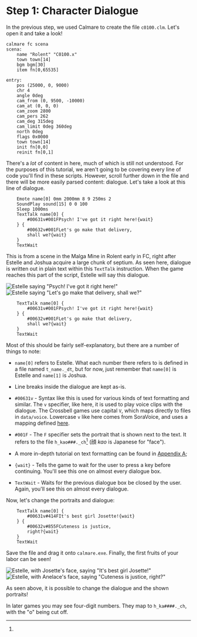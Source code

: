 # Step 1: Character Dialogue

In the previous step, we used Calmare to create the file `c0100.clm`. Let's
open it and take a look!

```clm
calmare fc scena
scena:
	name "Rolent" "C0100.x"
	town town[14]
	bgm bgm[30]
	item fn[0,65535]

entry:
	pos (25000, 0, 9000)
	chr 4
	angle 0deg
	cam_from (0, 9500, -10000)
	cam_at (0, 0, 0)
	cam_zoom 2800
	cam_pers 262
	cam_deg 315deg
	cam_limit 0deg 360deg
	north 0deg
	flags 0x0000
	town town[14]
	init fn[0,0]
	reinit fn[0,1]
```

There's a *lot* of content in here, much of which is still not understood.
For the purposes of this tutorial, we aren't going to be covering every line of
code you'll find in these scripts. However, scroll further down in the file and
there will be more easily parsed content: dialogue. Let's take a look at this
line of dialogue.

```clm
	Emote name[0] 0mm 2000mm 8 9 250ms 2
	SoundPlay sound[15] 0 0 100
	Sleep 1000ms
	TextTalk name[0] {
		#00631v#001FPsych! I've got it right here!{wait}
	} {
		#00632v#001FLet's go make that delivery,
		shall we?{wait}
	}
	TextWait
```

This is from a scene in the Malga Mine in Rolent early in FC, right after
Estelle and Joshua acquire a large chunk of septium. As seen here, dialogue is
written out in plain text within this `TextTalk` instruction. When the game
reaches this part of the script, Estelle will say this dialogue.

![Estelle saying "Psych! I've got it right here!"](./img/dialogue1.png)
![Estelle saying "Let's go make that delivery, shall we?"](./img/dialogue2.png)

```clm
	TextTalk name[0] {
		#00631v#001FPsych! I've got it right here!{wait}
	} {
		#00632v#001FLet's go make that delivery,
		shall we?{wait}
	}
	TextWait
```

Most of this should be fairly self-explanatory, but there are a number of things to note:

- `name[0]` refers to Estelle. What each number there refers to is defined in a
  file named `t_name._dt`, but for now, just remember that `name[0]` is Estelle
  and `name[1]` is Joshua.

- Line breaks inside the dialogue are kept as-is.

- `#00631v` - Syntax like this is used for various kinds of text formatting and
  similar. The `v` specifier, like here, it is used to play voice clips with the
  dialogue. The Crossbell games use capital `V`, which maps directly to files
  in `data/voice`. Lowercase `v` like here comes from SoraVoice, and uses a
  mapping defined [here][voice-map].

- `#001F` - The `F` specifier sets the portrait that is shown next to the text.
  It refers to the file `h_kao###._ch`[^kao] (顔 *kao* is Japanese for "face").

- A more in-depth tutorial on text formatting can be found in [Appendix A](../text-format.md);

- `{wait}` - Tells the game to wait for the user to press a key before
  continuing. You'll see this one on almost every dialogue box.

- `TextWait` - Waits for the previous dialogue box be closed by the user.
  Again, you'll see this on almost every dialogue.

Now, let's change the portraits and dialogue:

```clm
	TextTalk name[0] {
		#00631v#414FIt's best girl Josette!{wait}
	} {
		#00632v#855FCuteness is justice,
		right?{wait}
	}
	TextWait
```

Save the file and drag it onto `calmare.exe`. Finally, the first fruits of your
labor can be seen!

![Estelle, with Josette's face, saying "It's best girl Josette!"](./img/dialogue3.png)
![Estelle, with Anelace's face, saying "Cuteness is justice, right?"](./img/dialogue4.png)

As seen above, it is possible to change the dialogue and the shown portraits!

[^kao]:
  In later games you may see four-digit numbers. They map to `h_ka####._ch`,
  with the "o" being cut off.

[voice-map]: https://raw.githubusercontent.com/ZhenjianYang/SoraVoice/master/src/ed_voice/core/voice_id_mapping.h
